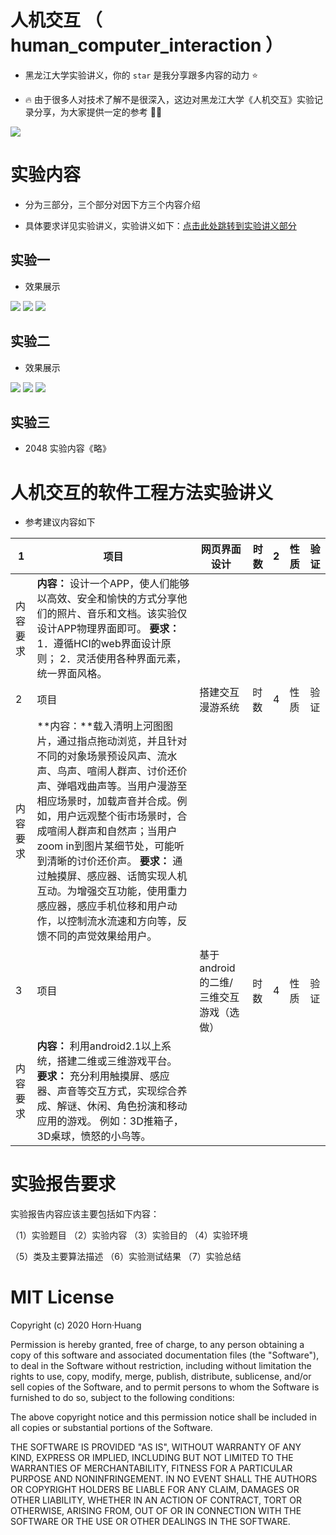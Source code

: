 # 人机交互 （ human_computer_interaction ）

- 黑龙江大学实验讲义，你的 `star` 是我分享跟多内容的动力 ⭐️

- 🔥 由于很多人对技术了解不是很深入，这边对黑龙江大学《人机交互》实验记录分享，为大家提供一定的参考 🐂🍺

![](https://ss2.bdstatic.com/70cFvnSh_Q1YnxGkpoWK1HF6hhy/it/u=2989771947,1949477325&fm=26&gp=0.jpg)

# 实验内容

- 分为三部分，三个部分对因下方三个内容介绍

- 具体要求详见实验讲义，实验讲义如下：[点击此处跳转到实验讲义部分](https://github.com/hornhuang/human_computer_interaction#%E4%BA%BA%E6%9C%BA%E4%BA%A4%E4%BA%92%E7%9A%84%E8%BD%AF%E4%BB%B6%E5%B7%A5%E7%A8%8B%E6%96%B9%E6%B3%95%E5%AE%9E%E9%AA%8C%E8%AE%B2%E4%B9%89)

## 实验一

- 效果展示

![](https://img-blog.csdnimg.cn/20200723134631862.png)
![](https://img-blog.csdnimg.cn/20200723134658115.png)
![](https://img-blog.csdnimg.cn/20200723134709138.png)

## 实验二

- 效果展示

![](https://img-blog.csdnimg.cn/20200723134813764.png)
![](https://img-blog.csdnimg.cn/20200723134821851.png)
![](https://img-blog.csdnimg.cn/20200723134829903.png)


## 实验三

- 2048 实验内容《略》


# 人机交互的软件工程方法实验讲义

- 参考建议内容如下

| 1          | 项目                                                         | 网页界面设计                           | 时数 | 2    | 性质 | 验证 |
| ---------- | ------------------------------------------------------------ | -------------------------------------- | ---- | ---- | ---- | ---- |
| 内容  要求 | **内容：** 设计一个APP，使人们能够以高效、安全和愉快的方式分享他们的照片、音乐和文档。该实验仅设计APP物理界面即可。  **要求：**   1．遵循HCI的web界面设计原则；  2．灵活使用各种界面元素，统一界面风格。 |                                        |      |      |      |      |
| 2          | 项目                                                         | 搭建交互漫游系统                       | 时数 | 4    | 性质 | 验证 |
| 内容  要求 | **内容：**载入清明上河图图片，通过指点拖动浏览，并且针对不同的对象场景预设风声、流水声、鸟声、喧闹人群声、讨价还价声、弹唱戏曲声等。当用户漫游至相应场景时，加载声音并合成。例如，用户远观整个街市场景时，合成喧闹人群声和自然声；当用户zoom in到图片某细节处，可能听到清晰的讨价还价声。  **要求：** 通过触摸屏、感应器、话筒实现人机互动。为增强交互功能，使用重力感应器，感应手机位移和用户动作，以控制流水流速和方向等，反馈不同的声觉效果给用户。 |                                        |      |      |      |      |
| 3          | 项目                                                         | 基于android的二维/三维交互游戏（选做） | 时数 | 4    | 性质 | 验证 |
| 内容  要求 | **内容：** 利用android2.1以上系统，搭建二维或三维游戏平台。  **要求：** 充分利用触摸屏、感应器、声音等交互方式，实现综合养成、解谜、休闲、角色扮演和移动应用的游戏。  例如：3D推箱子，3D桌球，愤怒的小鸟等。 |                                        |      |      |      |      |

# 实验报告要求

实验报告内容应该主要包括如下内容：

（1）实验题目  （2）实验内容  （3）实验目的  （4）实验环境

（5）类及主要算法描述  （6）实验测试结果  （7）实验总结

# MIT License

Copyright (c) 2020 Horn·Huang

Permission is hereby granted, free of charge, to any person obtaining a copy
of this software and associated documentation files (the "Software"), to deal
in the Software without restriction, including without limitation the rights
to use, copy, modify, merge, publish, distribute, sublicense, and/or sell
copies of the Software, and to permit persons to whom the Software is
furnished to do so, subject to the following conditions:

The above copyright notice and this permission notice shall be included in all
copies or substantial portions of the Software.

THE SOFTWARE IS PROVIDED "AS IS", WITHOUT WARRANTY OF ANY KIND, EXPRESS OR
IMPLIED, INCLUDING BUT NOT LIMITED TO THE WARRANTIES OF MERCHANTABILITY,
FITNESS FOR A PARTICULAR PURPOSE AND NONINFRINGEMENT. IN NO EVENT SHALL THE
AUTHORS OR COPYRIGHT HOLDERS BE LIABLE FOR ANY CLAIM, DAMAGES OR OTHER
LIABILITY, WHETHER IN AN ACTION OF CONTRACT, TORT OR OTHERWISE, ARISING FROM,
OUT OF OR IN CONNECTION WITH THE SOFTWARE OR THE USE OR OTHER DEALINGS IN THE
SOFTWARE.

